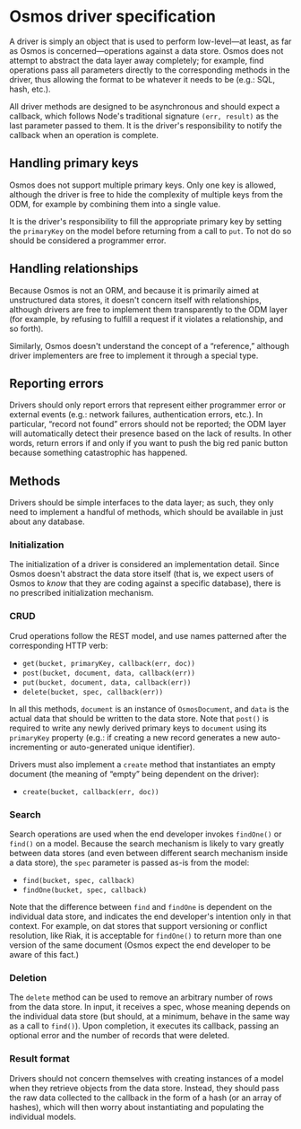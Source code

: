 # Osmos driver specification

A driver is simply an object that is used to perform low-level—at least, as far as Osmos is concerned—operations against a data store. Osmos does not attempt to abstract the data layer away completely; for example, find operations pass all parameters directly to the corresponding methods in the driver, thus allowing the format to be whatever it needs to be (e.g.: SQL, hash, etc.).

All driver methods are designed to be asynchronous and should expect a callback, which follows Node's traditional signature `(err, result)` as the last parameter passed to them. It is the driver's responsibility to notify the callback when an operation is complete.

## Handling primary keys

Osmos does not support multiple primary keys. Only one key is allowed, although the driver is free to hide the complexity of multiple keys from the ODM, for example by combining them into a single value.

It is the driver's responsibility to fill the appropriate primary key by setting the `primaryKey` on the model before returning from a call to `put`. To not do so should be considered a programmer error.

## Handling relationships

Because Osmos is not an ORM, and because it is primarily aimed at unstructured data stores, it doesn't concern itself with relationships, although drivers are free to implement them transparently to the ODM layer (for example, by refusing to fulfill a request if it violates a relationship, and so forth).

Similarly, Osmos doesn't understand the concept of a “reference,” although driver implementers are free to implement it through a special type.

## Reporting errors

Drivers should only report errors that represent either programmer error or external events (e.g.: network failures, authentication errors, etc.). In particular, “record not found” errors should not be reported; the ODM layer will automatically detect their presence based on the lack of results. In other words, return errors if and only if you want to push the big red panic button because something catastrophic has happened.

## Methods

Drivers should be simple interfaces to the data layer; as such, they only need to implement a handful of methods, which should be available in just about any database.

### Initialization

The initialization of a driver is considered an implementation detail. Since Osmos doesn't abstract the data store itself (that is, we expect users of Osmos to _know_ that they are coding against a specific database), there is no prescribed initialization mechanism.

### CRUD

Crud operations follow the REST model, and use names patterned after the corresponding HTTP verb:

- `get(bucket, primaryKey, callback(err, doc))`
- `post(bucket, document, data, callback(err))`
- `put(bucket, document, data, callback(err))`
- `delete(bucket, spec, callback(err))`

In all this methods, `document` is an instance of `OsmosDocument`, and `data` is the actual data that should be written to the data store. Note that `post()` is required to write any newly derived primary keys to `document` using its `primaryKey` property (e.g.: if creating a new record generates a new auto-incrementing or auto-generated unique identifier).

Drivers must also implement a `create` method that instantiates an empty document (the meaning of “empty” being dependent on the driver):

- `create(bucket, callback(err, doc))`

### Search

Search operations are used when the end developer invokes `findOne()` or `find()` on a model. Because the search mechanism is likely to vary greatly between data stores (and even between different search mechanism inside a data store), the `spec` parameter is passed as-is from the model:

- `find(bucket, spec, callback)`
- `findOne(bucket, spec, callback)`

Note that the difference between `find` and `findOne` is dependent on the individual data store, and indicates the end developer's intention only in that context. For example, on dat stores that support versioning or conflict resolution, like Riak, it is acceptable for `findOne()` to return more than one version of the same document (Osmos expect the end developer to be aware of this fact.)

### Deletion

The `delete` method can be used to remove an arbitrary number of rows from the data store. In input, it receives a spec, whose meaning depends on the individual data store (but should, at a minimum, behave in the same way as a call to `find()`). Upon completion, it executes its callback, passing an optional error and the number of records that were deleted.

### Result format

Drivers should not concern themselves with creating instances of a model when they retrieve objects from the data store. Instead, they should pass the raw data collected to the callback in the form of a hash (or an array of hashes), which will then worry about instantiating and populating the individual models.
